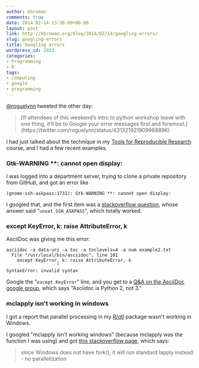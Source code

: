 ```yaml
---
author: kbroman
comments: true
date: 2014-02-14 13:30:09+00:00
layout: post
link: http://kbroman.org/blog/2014/02/14/googling-errors/
slug: googling-errors
title: Googling errors
wordpress_id: 2023
categories:
- Programming
- R
tags:
- computing
- google
- programming
---
```


[@roguelynn](https://twitter.com/roguelynn) tweeted the other day:



<blockquote>[If attendees of this weekend’s intro to python workshop leave with one thing, it’ll be to Google your error messages first and foremost.](https://twitter.com/roguelynn/status/431321921909968896)</blockquote>



I had just talked about the technique in my [Tools for Reproducible Research](http://kbroman.github.io/Tools4RR/) course, and I had a few recent examples.



### Gtk-WARNING **: cannot open display:



I was logged into a department server, trying to clone a private repository from GitHub, and got an error like


    
    
    (gnome-ssh-askpass:1731): Gtk-WARNING **: cannot open display:
    



I googled that, and the first item was a [stackoverflow question](http://stackoverflow.com/questions/16077971/git-push-produces-gtk-warning), whose answer said "`unset SSH_ASKPASS`", which totally worked.



### except KeyError, k: raise AttributeError, k



AsciiDoc was giving me this error:


    
    
    asciidoc -a data-uri -a toc -a toclevels=4 -a num example2.txt
      File "/usr/local/bin/asciidoc", line 101
        except KeyError, k: raise AttributeError, k
                       ^
    SyntaxError: invalid syntax
    



Google the "`except KeyError`" line, and you get to a [Q&A on the AsciiDoc google group](https://groups.google.com/forum/#!topic/asciidoc/7ICtOReZJ74), which says "Asciidoc is Python 2, not 3."



### mclapply isn't working in windows



I got a report that parallel processing in my [R/qtl](http://www.rqtl.org) package wasn't working in Windows.

I googled "mclapply isn't working windows" (because mclapply was the function I was using) and got [this stackoverflow page](http://stackoverflow.com/questions/17196261/understanding-the-differences-between-mclapply-and-parlapply-in-r), which says:



<blockquote>since Windows does not have fork(), it will run standard lapply instead - no parallelization</blockquote>




